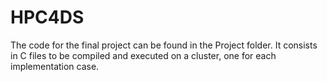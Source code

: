 # HPC4DS
 
The code for the final project can be found in the Project folder.
It consists in C files to be compiled and executed on a cluster, one for each implementation case.
